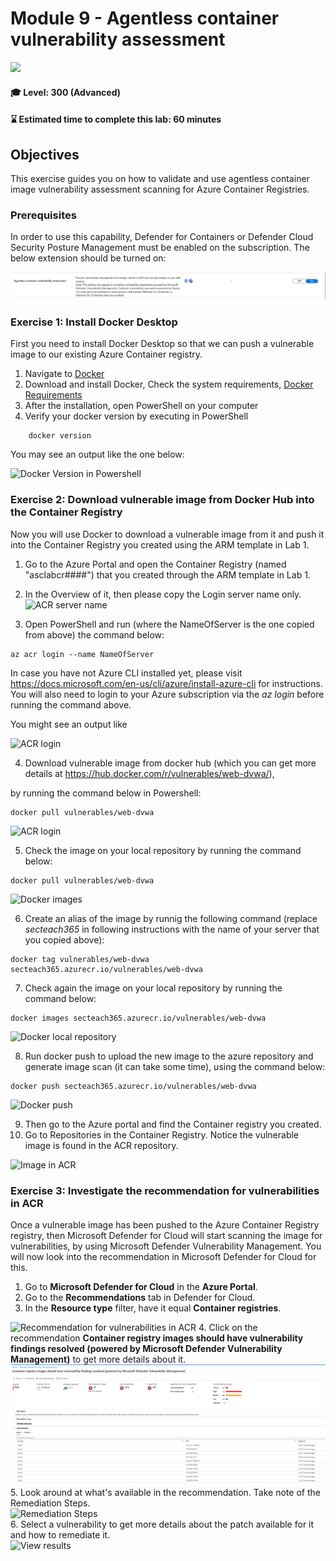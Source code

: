 # Module 9 - Agentless container vulnerability assessment

<p align="left"><img src="../Images/asc-labs-advanced.gif?raw=true"></p>

#### 🎓 Level: 300 (Advanced)
#### ⌛ Estimated time to complete this lab: 60 minutes

## Objectives
This exercise guides you on how to validate and use agentless container image vulnerability assessment scanning for Azure Container Registries. 

### Prerequisites
In order to use this capability, Defender for Containers or Defender Cloud Security Posture Management must be enabled on the subscription. The below extension should be turned on:

![ContainerVA Extemsopm](../Images/enablecontainerva.png?raw=true)

### Exercise 1: Install Docker Desktop

First you need to install Docker Desktop so that we can push a vulnerable image to our existing Azure Container registry.

1.	Navigate to [Docker](https://www.docker.com/products/docker-desktop)  
2.  Download and install Docker, Check the system requirements, [Docker Requirements](https://docs.docker.com/get-docker/)
3.  After the installation, open PowerShell on your computer
4. Verify your docker version by executing in PowerShell 
```
    docker version​
```

You may see an output like the one below:


![Docker Version in Powershell](../Images/1dockerversion.png?raw=true)


### Exercise 2: Download vulnerable image from Docker Hub into the Container Registry

Now you will use Docker to download a vulnerable image from it and push it into the Container Registry you created using the ARM template in Lab 1.


1. Go to the Azure Portal and open the Container Registry (named "asclabcr####") that you created through the ARM template in Lab 1.
2. In the Overview of it, then please copy the Login server name only. 
![ACR server name](../Images/2acrserver.png?raw=true)


3.	Open PowerShell and run (where the NameOfServer is the one copied from above) the command below: <br />
```
az acr login --name NameOfServer
```
In case you have not Azure CLI installed yet, please visit https://docs.microsoft.com/en-us/cli/azure/install-azure-cli for instructions. You will also need to login to your Azure subscription via the *az login* before running the command above.

You might see an output like 

![ACR login](../Images/3acrlogin.png?raw=true)


4. Download vulnerable image from docker hub (which you can get more details at https://hub.docker.com/r/vulnerables/web-dvwa/),

by running the command below in Powershell:
```
docker pull vulnerables/web-dvwa
```


![ACR login](../Images/4dockerpullimage.png?raw=true)


5. Check the image on your local repository by running the command below:
```
docker pull vulnerables/web-dvwa
```
![Docker images](../Images/5dockerimages.png?raw=true)

6. Create an alias of the image by runnig the following command (replace *secteach365* in following instructions with the name of your server that you copied above): 
```
docker tag vulnerables/web-dvwa secteach365.azurecr.io/vulnerables/web-dvwa
```

7. Check again the image on your local repository by running the command below: 
```
docker images secteach365.azurecr.io/vulnerables/web-dvwa
```
![Docker local repository](../Images/6dockerlocalrepo.png?raw=true)


8. Run docker push to upload the new image to the azure repository and generate image scan (it can take some time), using the command below: <br />
```
docker push secteach365.azurecr.io/vulnerables/web-dvwa
```

![Docker push](../Images/7dockerpush.png?raw=true)

9. Then go to the Azure portal and find the Container registry you created.
10. Go to Repositories in the Container Registry. Notice the vulnerable image is found in the ACR repository.


![Image in ACR](../Images/8imageinacr.png?raw=true)



### Exercise 3: Investigate the recommendation for vulnerabilities in ACR

Once a vulnerable image has been pushed to the Azure Container Registry registry, then Microsoft Defender for Cloud will start scanning the image for vulnerabilities, by using Microsoft Defender Vulnerability Management. You will now look into the recommendation in Microsoft Defender for Cloud for this. 
 
 1. Go to **Microsoft Defender for Cloud** in the **Azure Portal**.
 2. Go to the **Recommendations** tab in Defender for Cloud.
 3. In the **Resource type** filter, have it equal **Container registries**. <br />

 ![Recommendation for vulnerabilities in ACR](../Images/9recommendation.png?raw=true)
 4. Click on the recommendation **Container registry images should have vulnerability findings resolved (powered by Microsoft Defender Vulnerability Management)** to get more details about it. <br />
 ![Recommendation for vulnerabilities in ACR More details](../Images/mdvmregistryrecommendation.png?raw=true)
 <br />
 5. Look around at what's available in the recommendation. Take note of the Remediation Steps.
<br />
  ![Remediation Steps](../Images/rems.png?raw=true)
  <br />
 6. Select a vulnerability to get more details about the patch available for it and how to remediate it.
 <br />
 ![View results](../Images/viewvaresults?raw=true)
 

